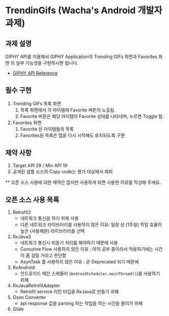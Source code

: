 # TrendinGifs (Wacha's Android 개발자 과제)

## 과제 설명
GIPHY API를 이용해서 GIPHY Application의 Trending GIFs 화면과 Favorites 화면
의 일부 기능셋을 구현하시면 됩니다.

* [GIPHY API Reference](https://developers.giphy.com/docs/api/)

## 필수 구현
1. Trending GIFs 목록 화면
    1. 목록 화면에서 각 아이템에 Favorite 버튼이 노출됨.
    2. Favorite 버튼은 해당 아이템의 Favorite 상태를 나타내며, 누르면 Toggle 됨.
2. Favorites 화면
    1. Favorite 된 아이템들의 목록
    2. Favorites된 목록은 앱을 다시 시작해도 유지되도록 구현

## 제약 사항
1. Target API 29 / Min API 19
2. 공개된 샘플 소스의 Copy code는 평가 대상에서 제외

** 오픈 소스 사용에 대한 제약은 없지만 사용하게 되면 사용한 이유를 작성해 주세요.

## 오픈 소스 사용 목록
1. Retrofit2
    - 네트워크 통신을 하기 위해 사용
    - 다른 네트워크 라이브러리를 사용하지 않은 이유: 일정 상 (1주일) 작업 효율이 높은 (사용해본) 라이브러리를 선택
2. RxJava3
    - 네트워크 통신시 비동기 처리를 해야하기 때문에 사용
    - Coroutine Flow 사용하지 않은 이유 : 아직 공부 중이라서 적용하기에는 시간이 좀 걸릴 거라고 판단함
    - AsynTask 를 사용하지 않은 이유 : 곧 Deprecated 되기 때문에
3. RxAndroid
    - 안드로이드 메인 스케줄러 (`AndroidScheduler.mainThread()`)를 사용하기 위해 
4. RxJavaRetrofitAdapter
    - Retrofit service 리턴 타입을 RxJava로 만들기 위해 
5. Gson Converter
    - api response 값을 parsing 하는 작업을 하는 시간을 줄이기 위해
6. Glide

